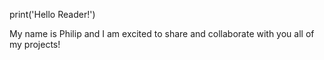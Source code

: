 print('Hello Reader!')

My name is Philip and I am excited to share and collaborate with you all of my projects!
